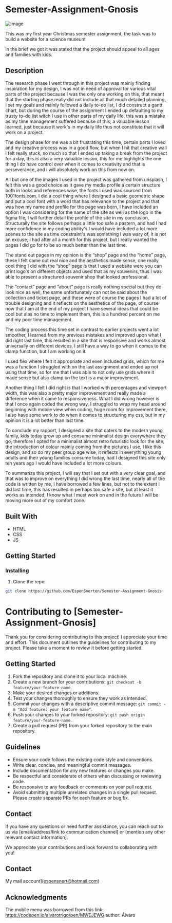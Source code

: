 # Semester-Assignment-Gnosis

![image](/media/gnosis.jpg)

This was my first year Christmas semester assignment, the task was to build a website for a science museum.

in the brief we got it was stated that the project should appeal to all ages and families with kids.

## Description

The research phase I went through in this project was mainly finding inspiration for my design, I was not in need of approval for various vital parts of the project because I was the only one working on this, 
that meant that the starting phase really did not include all that much  detailed planning, I set my goals and mainly followed a daily to-do list, I did construct a gantt chart, 
but during the course of the assignment I ended up defaulting to my trusty to-do list witch I use in other parts of my daily life, 
this was a mistake as my time management suffered because of this, a valuable lesson learned, 
just because it work's in my daily life thus not constitute that it will work on a project. 

The design phase for me was a bit frustrating this time, certain parts I loved and my creative process was in a good flow, but when I hit that creative wall I felt really stuck, 
so much so that I ended up taking a break from the project for a day, this is also a very valuable lesson, this for me highlights the one thing I do have control over when it comes to creativity and that is perseverance, 
and i will absolutely work on this from now on.

All but one of the images I used in the project was gathered from unsplash, I felt this was a good choice as it gave my media profile a certain structure both in looks and references wise, the fonts I used was sourced from 1001fonts.com.
I did a cool thing where I designed a basic geometric shape and put a cool font with a word that has relevance to the project and that was how my name and profile for the page was born, 
I have included an option I was considering for the name of the site as well as the logo in the figma file, I will further detail the profile of the site in my conclusion,
Structurally the site follows perhaps a little too safe a pastern, and had I had more confidence in my coding ability's I would have included a lot more scenes to the site as time constraint's was something I was wary of,
 it is not an excuse, I had after all a month for this project, but I really wanted the pages I did go for to be so much better than the last time.

The stand out pages in my opinion is the “shop” page and the “home” page, these I felt came out real nice and the aesthetics made sense, one really cool thing I did with the “shop” page is that I used a website were you can print logo's on different objects and used that as my souvenirs, thus I was able to present a structured souvenir shop that looked professional.  

The “contact” page and “about” page is really nothing special but they do look nice as well, the same unfortunately can not be said about the collection and ticket page, and these were of course the pages I had a lot of trouble designing and it reflects on the aesthetics of the page, of course now that I am at the end of my project I have several ideas that could be cool but alas no time to implement them, this is a hundred percent on me and my poor time management. 

The coding process this time set in contrast to earlier projects went a lot smoother, I learned from my previous mistakes and improved upon what I did right last time, this resulted in a site that is responsive and works almost universally on different devices, I still have a way to go when it comes to the clamp function, but I am working on it.

I used flex where I felt it appropriate and even included grids, which for me was a function I struggled with on the last assignment and ended up not using that time, 
so for me that I was able to not only use grids where it made sense but also clamp on the text is a major improvement.

Another thing I felt I did right is that I worked with percentages and viewport width, this was also a pretty major improvement and really made a difference when it came to responsiveness.
What I did wrong however is that I once again coded the wrong way, I struggled to wrap my head around  beginning with mobile view when coding, huge room for improvement there, 
I also have some work to do when it comes to structuring my css, but in my opinion it is a lot better than last time. 

To conclude my rapport, I designed a site that caters to the modern young family, kids today grow up and consume minimalist design everywhere they go, therefore I opted for a minimalist almost retro futuristic look for the site, the introduction of colour mainly coming from the pictures I use, I like this design, and so do my peer group age wise, it reflects in everything young adults and their young families consume today, had I designed this site only ten years ago I would have included a lot more colours.

To summarize this project, I will say that I set out with a very clear goal, and that was to improve on everything I did wrong the last time, nearly all of the code is written by me, I have borrowed a few lines, but not to the extent I did last time, this has resulted in perhaps too safe a site, but at least it works as intended, I know what I must work on and in the future I will be moving more out of my comfort zone. 

## Built With

- HTML
- CSS
- JS

## Getting Started

### Installing

1. Clone the repo:

```bash
git clone https://github.com/EspenSnerten/Semester-Assignment-Gnosis
```

# Contributing to [Semester-Assignment-Gnosis]

Thank you for considering contributing to this project! I appreciate your time and effort. This document outlines the guidelines for contributing to my project. Please take a moment to review it before getting started.

## Getting Started

1. Fork the repository and clone it to your local machine.
2. Create a new branch for your contributions: `git checkout -b feature/your-feature-name`.
3. Make your desired changes or additions.
4. Test your changes thoroughly to ensure they work as intended.
5. Commit your changes with a descriptive commit message: `git commit -m "Add feature: your feature name"`.
6. Push your changes to your forked repository: `git push origin feature/your-feature-name`.
7. Create a pull request (PR) from your forked repository to the main repository.

## Guidelines

- Ensure your code follows the existing code style and conventions.
- Write clear, concise, and meaningful commit messages.
- Include documentation for any new features or changes you make.
- Be respectful and considerate of others when discussing or reviewing code.
- Be responsive to any feedback or comments on your pull request.
- Avoid submitting multiple unrelated changes in a single pull request. Please create separate PRs for each feature or bug fix.

## Contact

If you have any questions or need further assistance, you can reach out to us via [email/address/link to communication channel] or [mention any other relevant contact information].

We appreciate your contributions and look forward to collaborating with you!

## Contact

My mail account](espensnert@hotmail.com)


## Acknowledgments

The mobile menu was borrowed from this link: https://codepen.io/alvarotrigo/pen/MWEJEWG author: Álvaro
